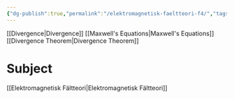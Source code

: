 ```yaml
---
{"dg-publish":true,"permalink":"/elektromagnetisk-faeltteori-f4/","tags":["föreläsning","elektromagnetiskfältteori"]}
---
```



[[Divergence\|Divergence]]
[[Maxwell's Equations\|Maxwell's Equations]]
[[Divergence Theorem\|Divergence Theorem]]

# Subject
[[Elektromagnetisk Fältteori\|Elektromagnetisk Fältteori]]
